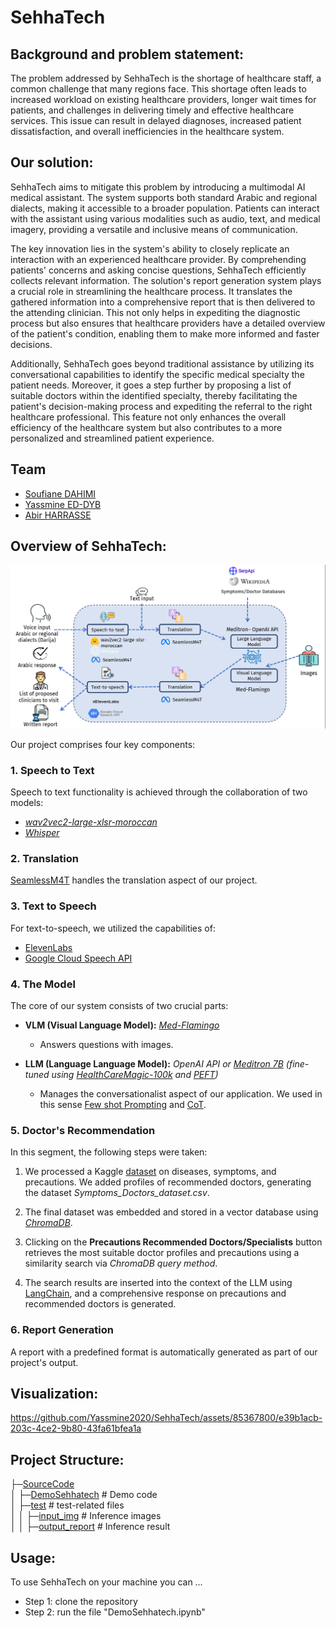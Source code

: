 
# SehhaTech

## Background and problem statement:

The problem addressed by SehhaTech is the shortage of healthcare staff, a common challenge that many regions face. This shortage often leads to increased workload on existing healthcare providers, longer wait times for patients, and challenges in delivering timely and effective healthcare services. This issue can result in delayed diagnoses, increased patient dissatisfaction, and overall inefficiencies in the healthcare system.

## Our solution:

SehhaTech aims to mitigate this problem by introducing a multimodal AI medical assistant. The system supports both standard Arabic and regional dialects, making it accessible to a broader population. Patients can interact with the assistant using various modalities such as audio, text, and medical imagery, providing a versatile and inclusive means of communication.

The key innovation lies in the system's ability to closely replicate an interaction with an experienced healthcare provider. By comprehending patients' concerns and asking concise questions, SehhaTech efficiently collects relevant information. The solution's report generation system plays a crucial role in streamlining the healthcare process. It translates the gathered information into a comprehensive report that is then delivered to the attending clinician. This not only helps in expediting the diagnostic process but also ensures that healthcare providers have a detailed overview of the patient's condition, enabling them to make more informed and faster decisions.

Additionally, SehhaTech goes beyond traditional assistance by utilizing its conversational capabilities to identify the specific medical specialty the patient needs. Moreover, it goes a step further by proposing a list of suitable doctors within the identified specialty, thereby facilitating the patient's decision-making process and expediting the referral to the right healthcare professional. This feature not only enhances the overall efficiency of the healthcare system but also contributes to a more personalized and streamlined patient experience.
## Team

-  [Soufiane DAHIMI](https://www.linkedin.com/in/soufiane-dahimi/)
-  [Yassmine ED-DYB](https://www.linkedin.com/in/yassmineeddyb/)
-  [Abir HARRASSE](https://www.linkedin.com/in/abir-harrasse-a5120b20a/)

## Overview of SehhaTech:

<p align="center">
  <img src="overview.png" alt="System's Architecture">
</p>

Our project comprises four key components:

### 1. Speech to Text

Speech to text functionality is achieved through the collaboration of two models:

- *[wav2vec2-large-xlsr-moroccan](https://huggingface.co/othrif/wav2vec2-large-xlsr-moroccan)*
- *[Whisper](https://github.com/openai/whisper)*

### 2. Translation

[SeamlessM4T](https://ai.meta.com/blog/seamless-m4t/) handles the translation aspect of our project.

### 3. Text to Speech

For text-to-speech, we utilized the capabilities of:

- [ElevenLabs](https://elevenlabs.io/)
- [Google Cloud Speech API](https://cloud.google.com/speech-to-text/docs/reference/rest)

### 4. The Model

The core of our system consists of two crucial parts:

- **VLM (Visual Language Model):** *[Med-Flamingo](https://github.com/snap-stanford/med-flamingo)*
  - Answers questions with images.

- **LLM (Language Language Model):** *OpenAI API or [Meditron 7B](https://github.com/epfLLM/meditron?tab=readme-ov-file) (fine-tuned using [HealthCareMagic-100k](https://drive.google.com/file/d/1lyfqIwlLSClhgrCutWuEe_IACNq6XNUt/view) and [PEFT](https://github.com/huggingface/peft))*
  - Manages the conversationalist aspect of our application. We used in this sense [Few shot Prompting](https://promptengineering.org/master-prompting-concepts-zero-shot-and-few-shot-prompting/#:~:text=What%20is%20Few%2DShot%20Prompting,examples%20of%20input%2Doutput%20pairs) and [CoT](https://cobusgreyling.medium.com/chain-of-thought-prompting-in-llms-1077164edf97).

### 5. Doctor's Recommendation

In this segment, the following steps were taken:

1. We processed a Kaggle [dataset](https://www.kaggle.com/datasets/itachi9604/disease-symptom-description-dataset?select=symptom_Description.csv) on diseases, symptoms, and precautions. We added profiles of recommended doctors, generating the dataset *Symptoms_Doctors_dataset.csv*.

2. The final dataset was embedded and stored in a vector database using *[ChromaDB](https://github.com/chroma-core/chroma)*.

3. Clicking on the **Precautions Recommended Doctors/Specialists** button retrieves the most suitable doctor profiles and precautions using a similarity search via *ChromaDB query method*.

4. The search results are inserted into the context of the LLM using [LangChain](https://python.langchain.com/docs/get_started/introduction), and a comprehensive response on precautions and recommended doctors is generated.

### 6. Report Generation

A report with a predefined format is automatically generated as part of our project's output.

 

## Visualization:

https://github.com/Yassmine2020/SehhaTech/assets/85367800/e39b1acb-203c-4ce2-9b80-43fa61bfea1a

## Project Structure:

 ├─[SourceCode](Source%20Code)<br>
 │ ├─[DemoSehhatech](Source%20Code/DemoSehhatech.ipynb)   # Demo code <br>
 │ ├─[test](Source%20Code/test)  # test-related files <br>
 │ │ ├─[input_img](Source%20Code/test/input_img)   # Inference images <br>
 │ │ ├─[output_report](Source%20Code/test/output_report)   # Inference result <br>

## Usage:

To use SehhaTech on your machine you can …

  - Step 1: clone the repository
  - Step 2: run the file "DemoSehhatech.ipynb"

